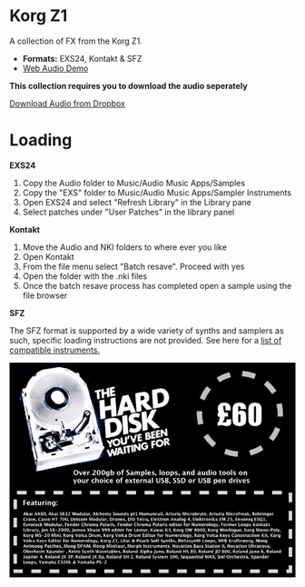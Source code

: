 # Korg Z1

A collection of FX from the Korg Z1.


-   **Formats:** EXS24, Kontakt & SFZ
- [Web Audio Demo](https://www.modularsamples.com/Demos/demos/z1.html)

**This collection requires you to download the audio seperately**

[Download Audio from Dropbox](https://www.dropbox.com/sh/2ma22mdsh4y423i/AACbp1OhIgccJcIOjAiejBpZa?dl=0)

# Loading

**EXS24**

1. Copy the Audio folder to Music/Audio Music Apps/Samples
2. Copy the "EXS" folder to Music/Audio Music Apps/Sampler Instruments
3. Open EXS24 and select "Refresh Library" in the Library pane
4. Select patches under "User Patches" in the library panel 

**Kontakt**

1. Move the Audio and NKI folders to where ever you like
2. Open Kontakt
3. From the file menu select "Batch resave". Proceed with yes
4. Open the folder with the .nki files 
5. Once the batch resave process has completed open a sample using the file browser

**SFZ**

The SFZ format is supported by a wide variety of synths and samplers as such, specific loading instructions are not provided. See here for a [list of compatible instruments.](https://sfzformat.com/software/players/) 


[
![Sample library disks](https://github.com/publicsamples/Public-Samples/raw/master/images/drives2.jpg?raw=true)
](https://gum.co/modularsamples-drives)
